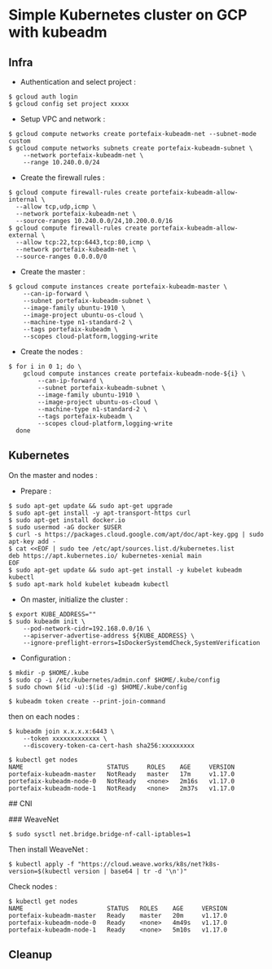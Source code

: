 # Simple Kubernetes cluster on GCP with kubeadm

## Infra

* Authentication and select project :

```console
$ gcloud auth login
$ gcloud config set project xxxxx
```

* Setup VPC and network :

```console
$ gcloud compute networks create portefaix-kubeadm-net --subnet-mode custom
$ gcloud compute networks subnets create portefaix-kubeadm-subnet \
    --network portefaix-kubeadm-net \
    --range 10.240.0.0/24
```

* Create the firewall rules :

```console
$ gcloud compute firewall-rules create portefaix-kubeadm-allow-internal \
  --allow tcp,udp,icmp \
  --network portefaix-kubeadm-net \
  --source-ranges 10.240.0.0/24,10.200.0.0/16
$ gcloud compute firewall-rules create portefaix-kubeadm-allow-external \
  --allow tcp:22,tcp:6443,tcp:80,icmp \
  --network portefaix-kubeadm-net \
  --source-ranges 0.0.0.0/0
```

* Create the master :

```console
$ gcloud compute instances create portefaix-kubeadm-master \
    --can-ip-forward \
    --subnet portefaix-kubeadm-subnet \
    --image-family ubuntu-1910 \
    --image-project ubuntu-os-cloud \
    --machine-type n1-standard-2 \
    --tags portefaix-kubeadm \
    --scopes cloud-platform,logging-write
```

* Create the nodes :

```console
$ for i in 0 1; do \
    gcloud compute instances create portefaix-kubeadm-node-${i} \
        --can-ip-forward \
        --subnet portefaix-kubeadm-subnet \
        --image-family ubuntu-1910 \
        --image-project ubuntu-os-cloud \
        --machine-type n1-standard-2 \
        --tags portefaix-kubeadm \
        --scopes cloud-platform,logging-write
  done
```

## Kubernetes

On the master and nodes :

* Prepare :

```console
$ sudo apt-get update && sudo apt-get upgrade
$ sudo apt-get install -y apt-transport-https curl
$ sudo apt-get install docker.io
$ sudo usermod -aG docker $USER
$ curl -s https://packages.cloud.google.com/apt/doc/apt-key.gpg | sudo apt-key add -
$ cat <<EOF | sudo tee /etc/apt/sources.list.d/kubernetes.list
deb https://apt.kubernetes.io/ kubernetes-xenial main
EOF
$ sudo apt-get update && sudo apt-get install -y kubelet kubeadm kubectl
$ sudo apt-mark hold kubelet kubeadm kubectl
```

* On master, initialize the cluster :

```console
$ export KUBE_ADDRESS=""
$ sudo kubeadm init \
    --pod-network-cidr=192.168.0.0/16 \
    --apiserver-advertise-address ${KUBE_ADDRESS} \
    --ignore-preflight-errors=IsDockerSystemdCheck,SystemVerification
```

* Configuration :

```console
$ mkdir -p $HOME/.kube
$ sudo cp -i /etc/kubernetes/admin.conf $HOME/.kube/config
$ sudo chown $(id -u):$(id -g) $HOME/.kube/config
```

```console
$ kubeadm token create --print-join-command
```

then on each nodes :

```console
$ kubeadm join x.x.x.x:6443 \
    --token xxxxxxxxxxxxx \
    --discovery-token-ca-cert-hash sha256:xxxxxxxxx
```

```console
$ kubectl get nodes
NAME                       STATUS     ROLES    AGE     VERSION
portefaix-kubeadm-master   NotReady   master   17m     v1.17.0
portefaix-kubeadm-node-0   NotReady   <none>   2m16s   v1.17.0
portefaix-kubeadm-node-1   NotReady   <none>   2m37s   v1.17.0
```

## CNI

### WeaveNet

```console
$ sudo sysctl net.bridge.bridge-nf-call-iptables=1
```

Then install WeaveNet :

```console
$ kubectl apply -f "https://cloud.weave.works/k8s/net?k8s-version=$(kubectl version | base64 | tr -d '\n')"
```
Check nodes :

```console
$ kubectl get nodes
NAME                       STATUS   ROLES    AGE     VERSION
portefaix-kubeadm-master   Ready    master   20m     v1.17.0
portefaix-kubeadm-node-0   Ready    <none>   4m49s   v1.17.0
portefaix-kubeadm-node-1   Ready    <none>   5m10s   v1.17.0
```

## Cleanup